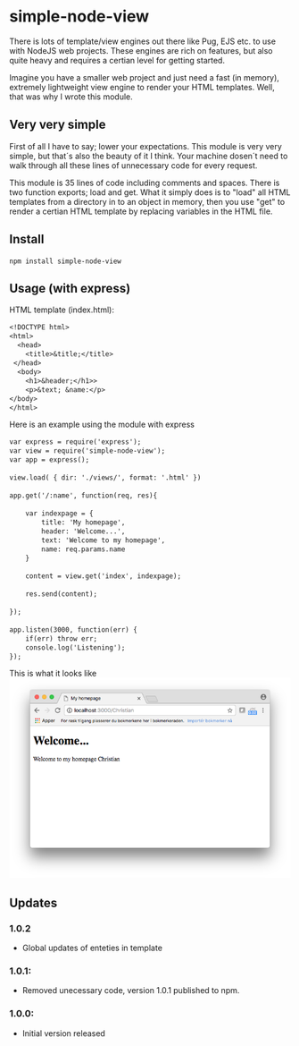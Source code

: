 # simple-node-view
There is lots of template/view engines out there like Pug, EJS etc. to use with NodeJS web projects. These engines are rich on features, but also quite heavy and requires a certian level for getting started.

Imagine you have a smaller web project and just need a fast (in memory), extremely lightweight view engine to render your HTML templates. Well, that was why I wrote this module.

## Very very simple
First of all I have to say; lower your expectations. This module is very very simple, but that´s also the beauty of it I think. Your machine dosen´t need to walk through all these lines of unnecessary code for every request.

This module is 35 lines of code including comments and spaces. There is two function exports; load and get. What it simply does is to "load" all HTML templates from a directory in to an object in memory, then you use "get" to render a certian HTML template by replacing variables in the HTML file.

## Install
```
npm install simple-node-view
```

## Usage (with express)
HTML template (index.html):
```
<!DOCTYPE html>
<html>
  <head>
    <title>&title;</title>
 </head>
  <body>
    <h1>&header;</h1>>
    <p>&text; &name:</p>
</body>
</html>
```

Here is an example using the module with express
```
var express = require('express');
var view = require('simple-node-view');
var app = express();

view.load( { dir: './views/', format: '.html' })

app.get('/:name', function(req, res){

    var indexpage = {
        title: 'My homepage',
        header: 'Welcome...',
        text: 'Welcome to my homepage',
        name: req.params.name
    }

    content = view.get('index', indexpage);

    res.send(content);

});

app.listen(3000, function(err) {
    if(err) throw err;
    console.log('Listening');
});
```
This is what it looks like
![alt text](screenshot.png)

## Updates
### 1.0.2
* Global updates of enteties in template

### 1.0.1:
* Removed unecessary code, version 1.0.1 published to npm.

### 1.0.0:
* Initial version released
